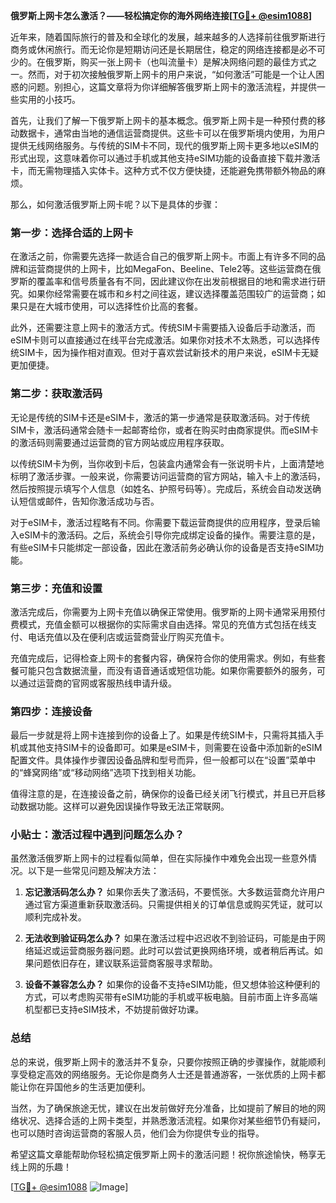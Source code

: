 **俄罗斯上网卡怎么激活？——轻松搞定你的海外网络连接[[TG💪+ @esim1088](https://t.me/s/esim1088)]**

近年来，随着国际旅行的普及和全球化的发展，越来越多的人选择前往俄罗斯进行商务或休闲旅行。而无论你是短期访问还是长期居住，稳定的网络连接都是必不可少的。在俄罗斯，购买一张上网卡（也叫流量卡）是解决网络问题的最佳方式之一。然而，对于初次接触俄罗斯上网卡的用户来说，“如何激活”可能是一个让人困惑的问题。别担心，这篇文章将为你详细解答俄罗斯上网卡的激活流程，并提供一些实用的小技巧。

首先，让我们了解一下俄罗斯上网卡的基本概念。俄罗斯上网卡是一种预付费的移动数据卡，通常由当地的通信运营商提供。这些卡可以在俄罗斯境内使用，为用户提供无线网络服务。与传统的SIM卡不同，现代的俄罗斯上网卡更多地以eSIM的形式出现，这意味着你可以通过手机或其他支持eSIM功能的设备直接下载并激活卡，而无需物理插入实体卡。这种方式不仅方便快捷，还能避免携带额外物品的麻烦。

那么，如何激活俄罗斯上网卡呢？以下是具体的步骤：

### **第一步：选择合适的上网卡**
在激活之前，你需要先选择一款适合自己的俄罗斯上网卡。市面上有许多不同的品牌和运营商提供的上网卡，比如MegaFon、Beeline、Tele2等。这些运营商在俄罗斯的覆盖率和信号质量各有不同，因此建议你在出发前根据目的地和需求进行研究。如果你经常需要在城市和乡村之间往返，建议选择覆盖范围较广的运营商；如果只是在大城市使用，可以选择性价比高的套餐。

此外，还需要注意上网卡的激活方式。传统SIM卡需要插入设备后手动激活，而eSIM卡则可以直接通过在线平台完成激活。如果你对技术不太熟悉，可以选择传统SIM卡，因为操作相对直观。但对于喜欢尝试新技术的用户来说，eSIM卡无疑更加便捷。

### **第二步：获取激活码**
无论是传统的SIM卡还是eSIM卡，激活的第一步通常是获取激活码。对于传统SIM卡，激活码通常会随卡一起邮寄给你，或者在购买时由商家提供。而eSIM卡的激活码则需要通过运营商的官方网站或应用程序获取。

以传统SIM卡为例，当你收到卡后，包装盒内通常会有一张说明卡片，上面清楚地标明了激活步骤。一般来说，你需要访问运营商的官方网站，输入卡上的激活码，然后按照提示填写个人信息（如姓名、护照号码等）。完成后，系统会自动发送确认短信或邮件，告知你激活成功与否。

对于eSIM卡，激活过程略有不同。你需要下载运营商提供的应用程序，登录后输入eSIM卡的激活码。之后，系统会引导你完成绑定设备的操作。需要注意的是，有些eSIM卡只能绑定一部设备，因此在激活前务必确认你的设备是否支持eSIM功能。

### **第三步：充值和设置**
激活完成后，你需要为上网卡充值以确保正常使用。俄罗斯的上网卡通常采用预付费模式，充值金额可以根据你的实际需求自由选择。常见的充值方式包括在线支付、电话充值以及在便利店或运营商营业厅购买充值卡。

充值完成后，记得检查上网卡的套餐内容，确保符合你的使用需求。例如，有些套餐可能只包含数据流量，而没有语音通话或短信功能。如果你需要额外的服务，可以通过运营商的官网或客服热线申请升级。

### **第四步：连接设备**
最后一步就是将上网卡连接到你的设备上了。如果是传统SIM卡，只需将其插入手机或其他支持SIM卡的设备即可。如果是eSIM卡，则需要在设备中添加新的eSIM配置文件。具体操作步骤因设备品牌和型号而异，但一般都可以在“设置”菜单中的“蜂窝网络”或“移动网络”选项下找到相关功能。

值得注意的是，在连接设备之前，确保你的设备已经关闭飞行模式，并且已开启移动数据功能。这样可以避免因误操作导致无法正常联网。

### **小贴士：激活过程中遇到问题怎么办？**

虽然激活俄罗斯上网卡的过程看似简单，但在实际操作中难免会出现一些意外情况。以下是一些常见问题及解决方法：

1. **忘记激活码怎么办？**
   如果你丢失了激活码，不要慌张。大多数运营商允许用户通过官方渠道重新获取激活码。只需提供相关的订单信息或购买凭证，就可以顺利完成补发。

2. **无法收到验证码怎么办？**
   如果在激活过程中迟迟收不到验证码，可能是由于网络延迟或运营商服务器问题。此时可以尝试更换网络环境，或者稍后再试。如果问题依旧存在，建议联系运营商客服寻求帮助。

3. **设备不兼容怎么办？**
   如果你的设备不支持eSIM功能，但又想体验这种便利的方式，可以考虑购买带有eSIM功能的手机或平板电脑。目前市面上许多高端机型都已支持eSIM技术，不妨提前做好功课。

### **总结**

总的来说，俄罗斯上网卡的激活并不复杂，只要你按照正确的步骤操作，就能顺利享受稳定高效的网络服务。无论你是商务人士还是普通游客，一张优质的上网卡都能让你在异国他乡的生活更加便利。

当然，为了确保旅途无忧，建议在出发前做好充分准备，比如提前了解目的地的网络状况、选择合适的上网卡类型，并熟悉激活流程。如果你对某些细节仍有疑问，也可以随时咨询运营商的客服人员，他们会为你提供专业的指导。

希望这篇文章能帮助你轻松搞定俄罗斯上网卡的激活问题！祝你旅途愉快，畅享无线上网的乐趣！

[[TG💪+ @esim1088](https://t.me/s/esim1088) ![Image](https://i.postimg.cc/4NQfJmqS/Snipaste-2025-05-13-00-14-12.png)]